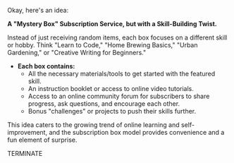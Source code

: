 Okay, here's an idea:

**A "Mystery Box" Subscription Service, but with a Skill-Building Twist.**

Instead of just receiving random items, each box focuses on a different skill or hobby.  Think "Learn to Code," "Home Brewing Basics," "Urban Gardening," or "Creative Writing for Beginners."

*   **Each box contains:**
    *   All the necessary materials/tools to get started with the featured skill.
    *   An instruction booklet or access to online video tutorials.
    *   Access to an online community forum for subscribers to share progress, ask questions, and encourage each other.
    *   Bonus "challenges" or projects to push their skills further.

This idea caters to the growing trend of online learning and self-improvement, and the subscription box model provides convenience and a fun element of surprise.

TERMINATE
